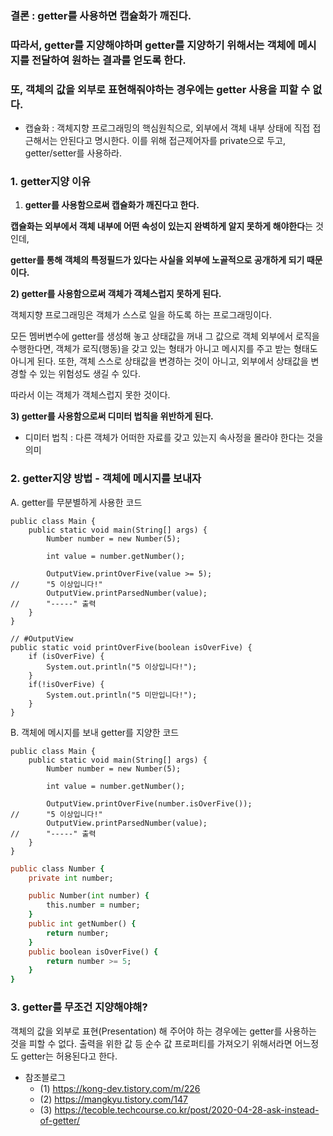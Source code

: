 ### 결론 : getter를 사용하면 캡슐화가 깨진다. 
### 따라서, getter를 지양해야하며 getter를 지양하기 위해서는 객체에 메시지를 전달하여 원하는 결과를 얻도록 한다. 
### 또, 객체의 값을 외부로 표현해줘야하는 경우에는 getter 사용을 피할 수 없다.

- 캡슐화 : 객체지향 프로그래밍의 핵심원칙으로, 외부에서 객체 내부 상태에 직접 접근해서는 안된다고 명시한다. 이를 위해 접근제어자를 private으로 두고, getter/setter를 사용하라.

### 1. **getter지양 이유**

1) **getter를 사용함으로써 캡슐화가 깨진다고 한다.** 

**캡슐화는 외부에서 객체 내부에 어떤 속성이 있는지 완벽하게 알지 못하게 해야한다**는 것인데, 

**getter를 통해 객체의 특정필드가 있다는 사실을 외부에 노골적으로 공개하게 되기 때문이다.**

**2) getter를 사용함으로써 객체가 객체스럽지 못하게 된다.** 

객체지향 프로그래밍은 객체가 스스로 일을 하도록 하는 프로그래밍이다.

모든 멤버변수에 getter를 생성해 놓고 상태값을 꺼내 그 값으로 객체 외부에서 로직을 수행한다면, 객체가 로직(행동)을 갖고 있는 형태가 아니고 메시지를 주고 받는 형태도 아니게 된다. 또한, 객체 스스로 상태값을 변경하는 것이 아니고, 외부에서 상태값을 변경할 수 있는 위험성도 생길 수 있다.

따라서 이는 객체가 객체스럽지 못한 것이다.

**3) getter를 사용함으로써 디미터 법칙을 위반하게 된다.**

- 디미터 법칙 : 다른 객체가 어떠한 자료를 갖고 있는지 속사정을 몰라야 한다는 것을 의미

### 2. **getter지양 방법 - 객체에 메시지를 보내자**

A. getter를 무분별하게 사용한 코드

```
public class Main {
    public static void main(String[] args) {
        Number number = new Number(5);

        int value = number.getNumber();

        OutputView.printOverFive(value >= 5);
//      "5 이상입니다!"
        OutputView.printParsedNumber(value);
//      "-----" 출력
    }
}

// #OutputView
public static void printOverFive(boolean isOverFive) {
    if (isOverFive) {
        System.out.println("5 이상입니다!");
    }
    if(!isOverFive) {
        System.out.println("5 미만입니다!");
    }
}
```

B. 객체에 메시지를 보내 getter를 지양한 코드

```
public class Main {
    public static void main(String[] args) {
        Number number = new Number(5);

        int value = number.getNumber();

        OutputView.printOverFive(number.isOverFive());
//      "5 이상입니다!"
        OutputView.printParsedNumber(value);
//      "-----" 출력
    }
}
```

```fortran
public class Number {
    private int number;

    public Number(int number) {
        this.number = number;
    }
    public int getNumber() {
        return number;
    }
    public boolean isOverFive() {
        return number >= 5;
    }
}
```

### 3. **getter를 무조건 지양해야해?**

객체의 값을 외부로 표현(Presentation) 해 주어야 하는 경우에는 getter를 사용하는 것을 피할 수 없다. 출력을 위한 값 등 순수 값 프로퍼티를 가져오기 위해서라면 어느정도 getter는 허용된다고 한다.

- 참조블로그
    - (1) https://kong-dev.tistory.com/m/226
    - (2) https://mangkyu.tistory.com/147
    - (3) https://tecoble.techcourse.co.kr/post/2020-04-28-ask-instead-of-getter/
